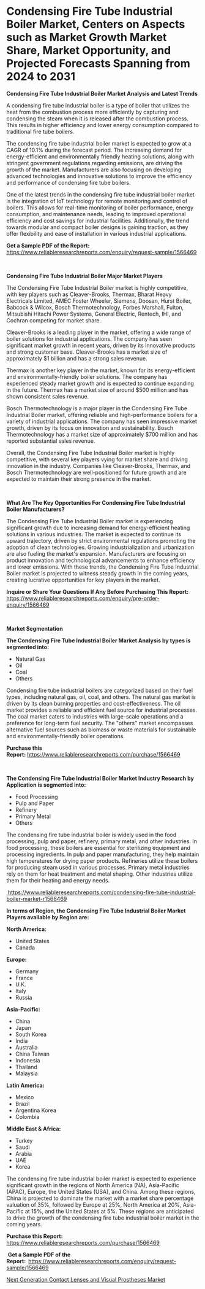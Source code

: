 <p><h1>Condensing Fire Tube Industrial Boiler Market, Centers on Aspects such as Market Growth Market Share, Market Opportunity, and Projected Forecasts Spanning from 2024 to 2031</h1></p><p><strong>Condensing Fire Tube Industrial Boiler Market Analysis and Latest Trends</strong></p>
<p><p>A condensing fire tube industrial boiler is a type of boiler that utilizes the heat from the combustion process more efficiently by capturing and condensing the steam when it is released after the combustion process. This results in higher efficiency and lower energy consumption compared to traditional fire tube boilers.</p><p>The condensing fire tube industrial boiler market is expected to grow at a CAGR of 10.1% during the forecast period. The increasing demand for energy-efficient and environmentally friendly heating solutions, along with stringent government regulations regarding emissions, are driving the growth of the market. Manufacturers are also focusing on developing advanced technologies and innovative solutions to improve the efficiency and performance of condensing fire tube boilers.</p><p>One of the latest trends in the condensing fire tube industrial boiler market is the integration of IoT technology for remote monitoring and control of boilers. This allows for real-time monitoring of boiler performance, energy consumption, and maintenance needs, leading to improved operational efficiency and cost savings for industrial facilities. Additionally, the trend towards modular and compact boiler designs is gaining traction, as they offer flexibility and ease of installation in various industrial applications.</p></p>
<p><strong>Get a Sample PDF of the Report:&nbsp;</strong> <a href="https://www.reliableresearchreports.com/enquiry/request-sample/1566469">https://www.reliableresearchreports.com/enquiry/request-sample/1566469</a></p>
<p>&nbsp;</p>
<p><strong>Condensing Fire Tube Industrial Boiler Major Market Players</strong></p>
<p><p>The Condensing Fire Tube Industrial Boiler market is highly competitive, with key players such as Cleaver-Brooks, Thermax, Bharat Heavy Electricals Limited, AMEC Foster Wheeler, Siemens, Doosan, Hurst Boiler, Babcock & Wilcox, Bosch Thermotechnology, Forbes Marshall, Fulton, Mitsubishi Hitachi Power Systems, General Electric, Rentech, IHI, and Cochran competing for market share. </p><p>Cleaver-Brooks is a leading player in the market, offering a wide range of boiler solutions for industrial applications. The company has seen significant market growth in recent years, driven by its innovative products and strong customer base. Cleaver-Brooks has a market size of approximately $1 billion and has a strong sales revenue.</p><p>Thermax is another key player in the market, known for its energy-efficient and environmentally-friendly boiler solutions. The company has experienced steady market growth and is expected to continue expanding in the future. Thermax has a market size of around $500 million and has shown consistent sales revenue.</p><p>Bosch Thermotechnology is a major player in the Condensing Fire Tube Industrial Boiler market, offering reliable and high-performance boilers for a variety of industrial applications. The company has seen impressive market growth, driven by its focus on innovation and sustainability. Bosch Thermotechnology has a market size of approximately $700 million and has reported substantial sales revenue.</p><p>Overall, the Condensing Fire Tube Industrial Boiler market is highly competitive, with several key players vying for market share and driving innovation in the industry. Companies like Cleaver-Brooks, Thermax, and Bosch Thermotechnology are well-positioned for future growth and are expected to maintain their strong presence in the market.</p></p>
<p>&nbsp;</p>
<p><strong>What Are The Key Opportunities For Condensing Fire Tube Industrial Boiler Manufacturers?</strong></p>
<p><p>The Condensing Fire Tube Industrial Boiler market is experiencing significant growth due to increasing demand for energy-efficient heating solutions in various industries. The market is expected to continue its upward trajectory, driven by strict environmental regulations promoting the adoption of clean technologies. Growing industrialization and urbanization are also fueling the market's expansion. Manufacturers are focusing on product innovation and technological advancements to enhance efficiency and lower emissions. With these trends, the Condensing Fire Tube Industrial Boiler market is projected to witness steady growth in the coming years, creating lucrative opportunities for key players in the market.</p></p>
<p><strong>Inquire or Share Your Questions If Any Before Purchasing This Report:</strong> <a href="https://www.reliableresearchreports.com/enquiry/pre-order-enquiry/1566469">https://www.reliableresearchreports.com/enquiry/pre-order-enquiry/1566469</a></p>
<p>&nbsp;</p>
<p><strong>Market Segmentation</strong></p>
<p><strong>The Condensing Fire Tube Industrial Boiler Market Analysis by types is segmented into:</strong></p>
<p><ul><li>Natural Gas</li><li>Oil</li><li>Coal</li><li>Others</li></ul></p>
<p><p>Condensing fire tube industrial boilers are categorized based on their fuel types, including natural gas, oil, coal, and others. The natural gas market is driven by its clean burning properties and cost-effectiveness. The oil market provides a reliable and efficient fuel source for industrial processes. The coal market caters to industries with large-scale operations and a preference for long-term fuel security. The "others" market encompasses alternative fuel sources such as biomass or waste materials for sustainable and environmentally-friendly boiler operations.</p></p>
<p><strong>Purchase this Report:&nbsp;</strong><a href="https://www.reliableresearchreports.com/purchase/1566469">https://www.reliableresearchreports.com/purchase/1566469</a></p>
<p>&nbsp;</p>
<p><strong>The Condensing Fire Tube Industrial Boiler Market Industry Research by Application is segmented into:</strong></p>
<p><ul><li>Food Processing</li><li>Pulp and Paper</li><li>Refinery</li><li>Primary Metal</li><li>Others</li></ul></p>
<p><p>The condensing fire tube industrial boiler is widely used in the food processing, pulp and paper, refinery, primary metal, and other industries. In food processing, these boilers are essential for sterilizing equipment and processing ingredients. In pulp and paper manufacturing, they help maintain high temperatures for drying paper products. Refineries utilize these boilers for producing steam used in various processes. Primary metal industries rely on them for heat treatment and metal shaping. Other industries utilize them for their heating and energy needs.</p></p>
<p><a href="https://www.reliableresearchreports.com/condensing-fire-tube-industrial-boiler-market-r1566469">&nbsp;https://www.reliableresearchreports.com/condensing-fire-tube-industrial-boiler-market-r1566469</a></p>
<p><strong>In terms of Region, the Condensing Fire Tube Industrial Boiler Market Players available by Region are:</strong></p>
<p>
    <p> <strong> North America: </strong>
        <ul>
            <li>United States</li>
            <li>Canada</li>
        </ul>
        </p> 
    <p> <strong> Europe: </strong>
        <ul>
            <li>Germany</li>
            <li>France</li>
            <li>U.K.</li>
            <li>Italy</li>
            <li>Russia</li>
        </ul>
        </p> 
    <p> <strong> Asia-Pacific: </strong>
        <ul>
            <li>China</li>
            <li>Japan</li>
            <li>South Korea</li>
            <li>India</li>
            <li>Australia</li>
            <li>China Taiwan</li>
            <li>Indonesia</li>
            <li>Thailand</li>
            <li>Malaysia</li>
        </ul>
        </p> 
    <p> <strong> Latin America: </strong>
        <ul>
            <li>Mexico</li>
            <li>Brazil</li>
            <li>Argentina Korea</li>
            <li>Colombia</li>
        </ul>
        </p> 
    <p> <strong> Middle East & Africa: </strong>
        <ul>
            <li>Turkey</li>
            <li>Saudi</li>
            <li>Arabia</li>
            <li>UAE</li>
            <li>Korea</li>
        </ul>
    </p>
    </p>
<p><p>The condensing fire tube industrial boiler market is expected to experience significant growth in the regions of North America (NA), Asia-Pacific (APAC), Europe, the United States (USA), and China. Among these regions, China is projected to dominate the market with a market share percentage valuation of 35%, followed by Europe at 25%, North America at 20%, Asia-Pacific at 15%, and the United States at 5%. These regions are anticipated to drive the growth of the condensing fire tube industrial boiler market in the coming years.</p></p>
<p><strong>Purchase this Report: </strong><a href="https://www.reliableresearchreports.com/purchase/1566469">https://www.reliableresearchreports.com/purchase/1566469</a></p>
<p>&nbsp;<strong>Get a Sample PDF of the Report:&nbsp;&nbsp;</strong><a href="https://www.reliableresearchreports.com/enquiry/request-sample/1566469">https://www.reliableresearchreports.com/enquiry/request-sample/1566469</a></p>
<p><strong></strong></p>
<p><p><a href="https://github.com/biheemgalvinlouises6hokrh3h/Market-Research-Report-List-2/blob/main/next-generation-contact-lenses-and-visual-prostheses-market.md">Next Generation Contact Lenses and Visual Prostheses Market</a></p></p>